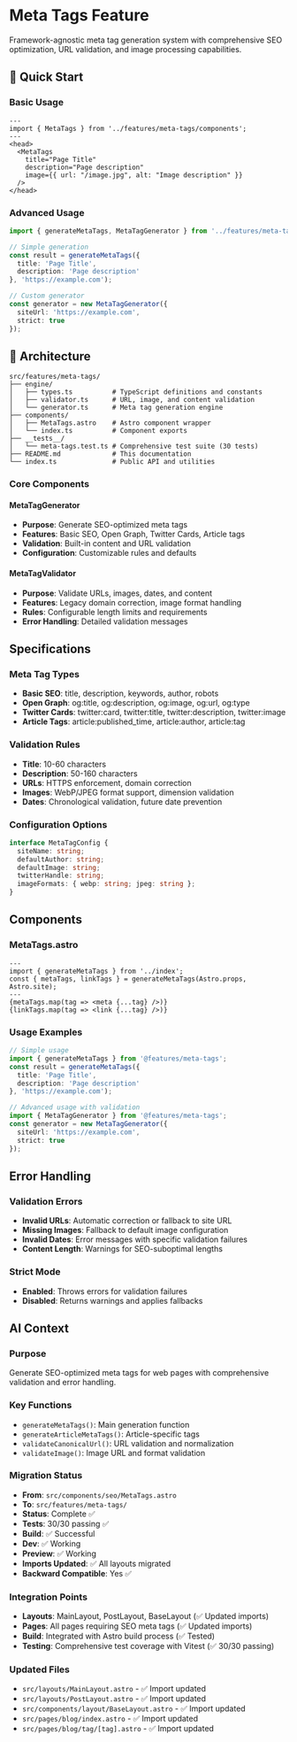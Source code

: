 # Meta Tags Feature

Framework-agnostic meta tag generation system with comprehensive SEO optimization, URL validation, and image processing capabilities.

## 🚀 Quick Start

### Basic Usage
```astro
---
import { MetaTags } from '../features/meta-tags/components';
---
<head>
  <MetaTags
    title="Page Title"
    description="Page description"
    image={{ url: "/image.jpg", alt: "Image description" }}
  />
</head>
```

### Advanced Usage
```typescript
import { generateMetaTags, MetaTagGenerator } from '../features/meta-tags';

// Simple generation
const result = generateMetaTags({
  title: 'Page Title',
  description: 'Page description'
}, 'https://example.com');

// Custom generator
const generator = new MetaTagGenerator({
  siteUrl: 'https://example.com',
  strict: true
});
```

## 📁 Architecture

```
src/features/meta-tags/
├── engine/
│   ├── types.ts          # TypeScript definitions and constants
│   ├── validator.ts      # URL, image, and content validation
│   └── generator.ts      # Meta tag generation engine
├── components/
│   ├── MetaTags.astro    # Astro component wrapper
│   └── index.ts          # Component exports
├── __tests__/
│   └── meta-tags.test.ts # Comprehensive test suite (30 tests)
├── README.md             # This documentation
└── index.ts              # Public API and utilities
```

### Core Components

#### MetaTagGenerator
- **Purpose**: Generate SEO-optimized meta tags
- **Features**: Basic SEO, Open Graph, Twitter Cards, Article tags
- **Validation**: Built-in content and URL validation
- **Configuration**: Customizable rules and defaults

#### MetaTagValidator  
- **Purpose**: Validate URLs, images, dates, and content
- **Features**: Legacy domain correction, image format handling
- **Rules**: Configurable length limits and requirements
- **Error Handling**: Detailed validation messages

## Specifications

### Meta Tag Types
- **Basic SEO**: title, description, keywords, author, robots
- **Open Graph**: og:title, og:description, og:image, og:url, og:type
- **Twitter Cards**: twitter:card, twitter:title, twitter:description, twitter:image
- **Article Tags**: article:published_time, article:author, article:tag

### Validation Rules
- **Title**: 10-60 characters
- **Description**: 50-160 characters  
- **URLs**: HTTPS enforcement, domain correction
- **Images**: WebP/JPEG format support, dimension validation
- **Dates**: Chronological validation, future date prevention

### Configuration Options
```typescript
interface MetaTagConfig {
  siteName: string;
  defaultAuthor: string;
  defaultImage: string;
  twitterHandle: string;
  imageFormats: { webp: string; jpeg: string };
}
```

## Components

### MetaTags.astro
```astro
---
import { generateMetaTags } from '../index';
const { metaTags, linkTags } = generateMetaTags(Astro.props, Astro.site);
---
{metaTags.map(tag => <meta {...tag} />)}
{linkTags.map(tag => <link {...tag} />)}
```

### Usage Examples
```typescript
// Simple usage
import { generateMetaTags } from '@features/meta-tags';
const result = generateMetaTags({
  title: 'Page Title',
  description: 'Page description'
}, 'https://example.com');

// Advanced usage with validation
import { MetaTagGenerator } from '@features/meta-tags';
const generator = new MetaTagGenerator({
  siteUrl: 'https://example.com',
  strict: true
});
```

## Error Handling

### Validation Errors
- **Invalid URLs**: Automatic correction or fallback to site URL
- **Missing Images**: Fallback to default image configuration
- **Invalid Dates**: Error messages with specific validation failures
- **Content Length**: Warnings for SEO-suboptimal lengths

### Strict Mode
- **Enabled**: Throws errors for validation failures
- **Disabled**: Returns warnings and applies fallbacks

## AI Context

### Purpose
Generate SEO-optimized meta tags for web pages with comprehensive validation and error handling.

### Key Functions
- `generateMetaTags()`: Main generation function
- `generateArticleMetaTags()`: Article-specific tags
- `validateCanonicalUrl()`: URL validation and normalization
- `validateImage()`: Image URL and format validation

### Migration Status
- **From**: `src/components/seo/MetaTags.astro`
- **To**: `src/features/meta-tags/`
- **Status**: Complete ✅
- **Tests**: 30/30 passing ✅
- **Build**: ✅ Successful
- **Dev**: ✅ Working
- **Preview**: ✅ Working
- **Imports Updated**: ✅ All layouts migrated
- **Backward Compatible**: Yes ✅

### Integration Points
- **Layouts**: MainLayout, PostLayout, BaseLayout (✅ Updated imports)
- **Pages**: All pages requiring SEO meta tags (✅ Updated imports)
- **Build**: Integrated with Astro build process (✅ Tested)
- **Testing**: Comprehensive test coverage with Vitest (✅ 30/30 passing)

### Updated Files
- `src/layouts/MainLayout.astro` - ✅ Import updated
- `src/layouts/PostLayout.astro` - ✅ Import updated
- `src/components/layout/BaseLayout.astro` - ✅ Import updated
- `src/pages/blog/index.astro` - ✅ Import updated
- `src/pages/blog/tag/[tag].astro` - ✅ Import updated
